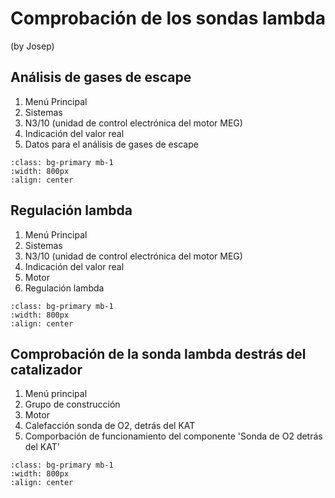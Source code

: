 # Comprobación de los sondas lambda

(by Josep)

## Análisis de gases de escape

1. Menú Principal
1. Sistemas
1. N3/10 (unidad de control electrónica del motor MEG)
1. Indicación del valor real
1. Datos para el análisis de gases de escape


```{image} ./images/star/datos-analisis-gases-escape.png
:class: bg-primary mb-1
:width: 800px
:align: center
```

## Regulación lambda

1. Menú Principal
1. Sistemas
1. N3/10 (unidad de control electrónica del motor MEG)
1. Indicación del valor real
1. Motor
1. Regulación lambda


```{image} ./images/star/regulacion-lambda.png
:class: bg-primary mb-1
:width: 800px
:align: center
```

## Comprobación de la sonda lambda destrás del catalizador

1. Menú principal
1. Grupo de construcción
1. Motor
1. Calefacción sonda de O2, detrás del KAT
1. Comporbación de funcionamiento del componente 'Sonda de O2 detrás del KAT'


```{image} ./images/star/comprobación-Sonda-O2-detras-KAT.png
:class: bg-primary mb-1
:width: 800px
:align: center
```
